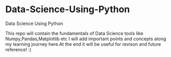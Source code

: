 # Data-Science-Using-Python
Data Science Using Python 

This repo will contain the fundamentals of Data Science tools like Numpy,Pandas,Matplotlib etc
I will add important points and concepts along my learning journey here.At the end it will be useful for revison and future reference! :) 
